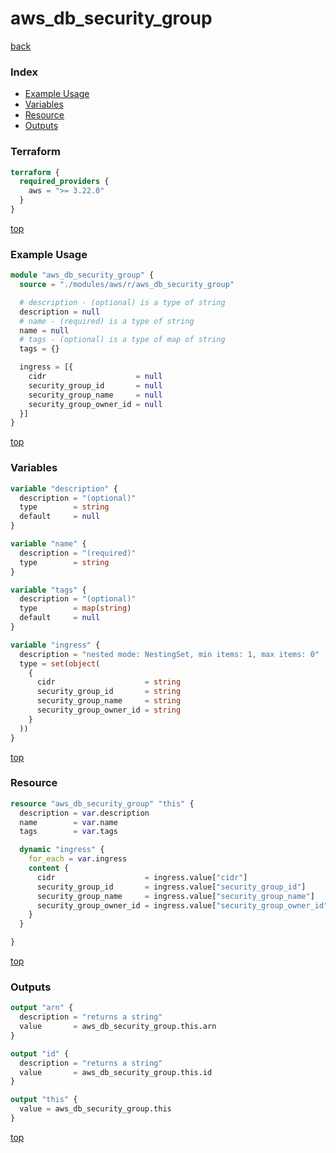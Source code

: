 # aws_db_security_group

[back](../aws.md)

### Index

- [Example Usage](#example-usage)
- [Variables](#variables)
- [Resource](#resource)
- [Outputs](#outputs)

### Terraform

```terraform
terraform {
  required_providers {
    aws = ">= 3.22.0"
  }
}
```

[top](#index)

### Example Usage

```terraform
module "aws_db_security_group" {
  source = "./modules/aws/r/aws_db_security_group"

  # description - (optional) is a type of string
  description = null
  # name - (required) is a type of string
  name = null
  # tags - (optional) is a type of map of string
  tags = {}

  ingress = [{
    cidr                    = null
    security_group_id       = null
    security_group_name     = null
    security_group_owner_id = null
  }]
}
```

[top](#index)

### Variables

```terraform
variable "description" {
  description = "(optional)"
  type        = string
  default     = null
}

variable "name" {
  description = "(required)"
  type        = string
}

variable "tags" {
  description = "(optional)"
  type        = map(string)
  default     = null
}

variable "ingress" {
  description = "nested mode: NestingSet, min items: 1, max items: 0"
  type = set(object(
    {
      cidr                    = string
      security_group_id       = string
      security_group_name     = string
      security_group_owner_id = string
    }
  ))
}
```

[top](#index)

### Resource

```terraform
resource "aws_db_security_group" "this" {
  description = var.description
  name        = var.name
  tags        = var.tags

  dynamic "ingress" {
    for_each = var.ingress
    content {
      cidr                    = ingress.value["cidr"]
      security_group_id       = ingress.value["security_group_id"]
      security_group_name     = ingress.value["security_group_name"]
      security_group_owner_id = ingress.value["security_group_owner_id"]
    }
  }

}
```

[top](#index)

### Outputs

```terraform
output "arn" {
  description = "returns a string"
  value       = aws_db_security_group.this.arn
}

output "id" {
  description = "returns a string"
  value       = aws_db_security_group.this.id
}

output "this" {
  value = aws_db_security_group.this
}
```

[top](#index)
